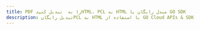 ---title: PDF را به  تبدیل کنیدHTML، PCL به HTML مبدل رایگان یا GO SDKdescription: تبدیل رایگانPCL به HTML با استفاده از GO Cloud APIs & SDK همچنین اسناد PDF را در Cloud ایجاد، ویرایش و رندر کنید.---